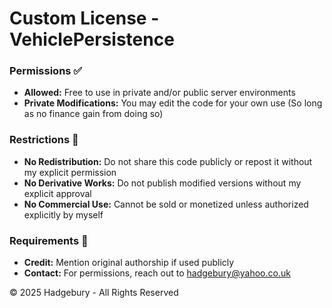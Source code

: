 # Custom License - VehiclePersistence

### Permissions ✅
- **Allowed:** Free to use in private and/or public server environments
- **Private Modifications:** You may edit the code for your own use (So long as no finance gain from doing so)

### Restrictions 🚫  
- **No Redistribution:** Do not share this code publicly or repost it without my explicit permission  
- **No Derivative Works:** Do not publish modified versions without my explicit approval  
- **No Commercial Use:** Cannot be sold or monetized unless authorized explicitly by myself

### Requirements 📝  
- **Credit:** Mention original authorship if used publicly  
- **Contact:** For permissions, reach out to hadgebury@yahoo.co.uk

© 2025 Hadgebury - All Rights Reserved  
